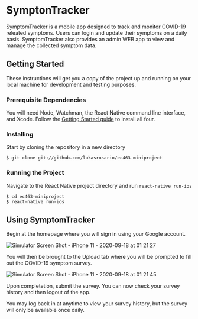 # SymptonTracker

SymptomTracker is a mobile app designed to track and monitor COVID-19 releated symptoms. Users can login and update their symptoms on a daily basis. SymptomTracker also provides an admin WEB app to view and manage the collected symptom data.

## Getting Started

These instructions will get you a copy of the project up and running on your local machine for development and testing purposes.

### Prerequisite Dependencies

You will need Node, Watchman, the React Native command line interface, and Xcode. Follow the [Getting Started guide](https://reactnative.dev/docs/0.8/getting-started) to install all four.

### Installing

Start by cloning the repository in a new directory

    $ git clone git://github.com/lukasrosario/ec463-miniproject
    
### Running the Project

Navigate to the React Native project directory and run `react-native run-ios`  

    $ cd ec463-miniproject
    $ react-native run-ios
    
## Using SymptomTracker
Begin at the homepage where you will sign in using your Google account.

![Simulator Screen Shot - iPhone 11 - 2020-09-18 at 01 21 27](https://user-images.githubusercontent.com/70490011/93559668-4c3c3180-f94e-11ea-996d-3f8f97d46448.png)

You will then be brought to the Upload tab where you will be prompted to fill out the COVID-19 symptom survey.

![Simulator Screen Shot - iPhone 11 - 2020-09-18 at 01 21 45](https://user-images.githubusercontent.com/70490011/93559760-83aade00-f94e-11ea-8f27-60a78ef2f470.png)

Upon completetion, submit the survey. You can now check your survey history and then logout of the app.

You may log back in at anytime to view your survey history, but the survey will only be available once daily.
